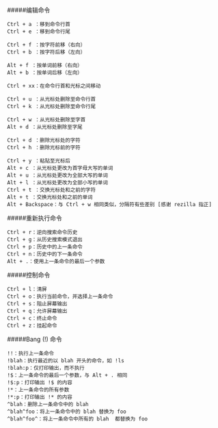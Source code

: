 #####编辑命令

    Ctrl + a ：移到命令行首
    Ctrl + e ：移到命令行尾

    Ctrl + f ：按字符前移（右向）
    Ctrl + b ：按字符后移（左向）

    Alt + f ：按单词前移（右向）
    Alt + b ：按单词后移（左向）

    Ctrl + xx：在命令行首和光标之间移动

    Ctrl + u ：从光标处删除至命令行首
    Ctrl + k ：从光标处删除至命令行尾

    Ctrl + w ：从光标处删除至字首
    Alt + d ：从光标处删除至字尾

    Ctrl + d ：删除光标处的字符
    Ctrl + h ：删除光标前的字符
    
    Ctrl + y ：粘贴至光标后
    Alt + c ：从光标处更改为首字母大写的单词
    Alt + u ：从光标处更改为全部大写的单词
    Alt + l ：从光标处更改为全部小写的单词
    Ctrl + t ：交换光标处和之前的字符
    Alt + t ：交换光标处和之前的单词
    Alt + Backspace：与 Ctrl + w 相同类似，分隔符有些差别 [感谢 rezilla 指正]

#####重新执行命令

    Ctrl + r：逆向搜索命令历史
    Ctrl + g：从历史搜索模式退出
    Ctrl + p：历史中的上一条命令
    Ctrl + n：历史中的下一条命令
    Alt + .：使用上一条命令的最后一个参数

#####控制命令

    Ctrl + l：清屏
    Ctrl + o：执行当前命令，并选择上一条命令
    Ctrl + s：阻止屏幕输出
    Ctrl + q：允许屏幕输出
    Ctrl + c：终止命令
    Ctrl + z：挂起命令

#####Bang (!) 命令

    !!：执行上一条命令
    !blah：执行最近的以 blah 开头的命令，如 !ls
    !blah:p：仅打印输出，而不执行
    !$：上一条命令的最后一个参数，与 Alt + . 相同
    !$:p：打印输出 !$ 的内容
    !*：上一条命令的所有参数
    !*:p：打印输出 !* 的内容
    ^blah：删除上一条命令中的 blah
    ^blah^foo：将上一条命令中的 blah 替换为 foo
    ^blah^foo^：将上一条命令中所有的 blah  都替换为 foo